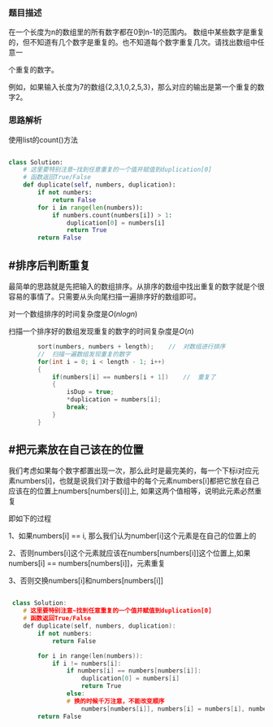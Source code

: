 
### 题目描述

在一个长度为n的数组里的所有数字都在0到n-1的范围内。 数组中某些数字是重复的，但不知道有几个数字是重复的。也不知道每个数字重复几次。请找出数组中任意一

个重复的数字。 

例如，如果输入长度为7的数组{2,3,1,0,2,5,3}，那么对应的输出是第一个重复的数字2。

### 思路解析

使用list的count()方法

```python

class Solution:
    # 这里要特别注意~找到任意重复的一个值并赋值到duplication[0]
    # 函数返回True/False
    def duplicate(self, numbers, duplication):
        if not numbers:
            return False
        for i in range(len(numbers)):
            if numbers.count(numbers[i]) > 1:
                duplication[0] = numbers[i]
                return True
        return False

```


#排序后判断重复
-------

最简单的思路就是先把输入的数组排序。从排序的数组中找出重复的数字就是个很容易的事情了。只需要从头向尾扫描一遍排序好的数组即可。

对一个数组排序的时间复杂度是$O(nlogn)$

扫描一个排序好的数组发现重复的数字的时间复杂度是$O(n)$


```cpp
        sort(numbers, numbers + length);    //  对数组进行排序
        //  扫描一遍数组发现重复的数字
        for(int i = 0; i < length - 1; i++)
        {
            if(numbers[i] == numbers[i + 1])    //  重复了
            {
                isDup = true;
                *duplication = numbers[i];
                break;
            }
        }

```

**#把元素放在自己该在的位置**
--------

我们考虑如果每个数字都置出现一次，那么此时是最完美的，每一个下标i对应元素numbers[i]，也就是说我们对于数组中的每个元素numbers[i]都把它放在自己应该在的位置上numbers[numbers[i]]上, 如果这两个值相等，说明此元素必然重复

即如下的过程

1、如果numbers[i] == i, 那么我们认为number[i]这个元素是在自己的位置上的

2、否则numbers[i]这个元素就应该在numbers[numbers[i]]这个位置上,如果numbers[i] == numbers[numbers[i]]，元素重复 

3、否则交换numbers[i]和numbers[numbers[i]]

```cpp

 class Solution:
    # 这里要特别注意~找到任意重复的一个值并赋值到duplication[0]
    # 函数返回True/False
    def duplicate(self, numbers, duplication):
        if not numbers:
            return False

        for i in range(len(numbers)):
            if i != numbers[i]:
                if numbers[i] == numbers[numbers[i]]:
                    duplication[0] = numbers[i]
                    return True
                else:
                # 换的时候千万注意，不能改变顺序
                    numbers[numbers[i]], numbers[i] = numbers[i], numbers[numbers[i]]
        return False


```
